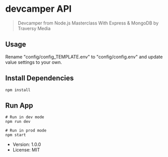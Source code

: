 # devcamper  API
> Devcamper from Node.js Masterclass With Express &amp; MongoDB by Traversy Media
> 
## Usage

Rename "config/config_TEMPLATE.env" to "config/config.env" and update value settings to your own.

## Install Dependencies
```
npm install
```

## Run App

```
# Run in dev mode
npm run dev

# Run in prod mode
npm start
```

- Version: 1.0.0
- License: MIT

